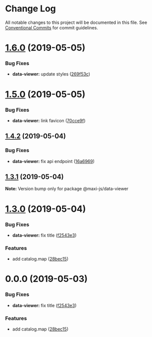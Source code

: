 # Change Log

All notable changes to this project will be documented in this file.
See [Conventional Commits](https://conventionalcommits.org) for commit guidelines.

# [1.6.0](https://github.com/kei-ito/maxi/compare/v1.5.0...v1.6.0) (2019-05-05)


### Bug Fixes

* **data-viewer:** update styles ([269f53c](https://github.com/kei-ito/maxi/commit/269f53c))





# [1.5.0](https://github.com/kei-ito/maxi/compare/v1.4.5...v1.5.0) (2019-05-05)


### Bug Fixes

* **data-viewer:** link favicon ([70cce9f](https://github.com/kei-ito/maxi/commit/70cce9f))





## [1.4.2](https://github.com/kei-ito/maxi/compare/v1.4.1...v1.4.2) (2019-05-04)


### Bug Fixes

* **data-viewer:** fix api endpoint ([16a6969](https://github.com/kei-ito/maxi/commit/16a6969))





## [1.3.1](https://github.com/kei-ito/maxi/compare/v1.3.0...v1.3.1) (2019-05-04)

**Note:** Version bump only for package @maxi-js/data-viewer





# [1.3.0](https://github.com/kei-ito/maxi/compare/v1.2.3...v1.3.0) (2019-05-04)


### Bug Fixes

* **data-viewer:** fix title ([f2543e3](https://github.com/kei-ito/maxi/commit/f2543e3))


### Features

* add catalog.map ([28bec15](https://github.com/kei-ito/maxi/commit/28bec15))





<a name="0.0.0"></a>
# 0.0.0 (2019-05-03)


### Bug Fixes

* **data-viewer:** fix title ([f2543e3](https://github.com/kei-ito/maxi/commit/f2543e3))


### Features

* add catalog.map ([28bec15](https://github.com/kei-ito/maxi/commit/28bec15))

